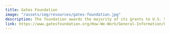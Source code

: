 ```yaml
---
title: Gates Foundation
image: "/assets/img/resources/gates-foundation.jpg"
description: The foundation awards the majority of its grants to U.S. 501(c)(3) organizations and other tax-exempt organizations identified by their staff.
link: https://www.gatesfoundation.org/How-We-Work/General-Information/Grant-Opportunities
---
```

